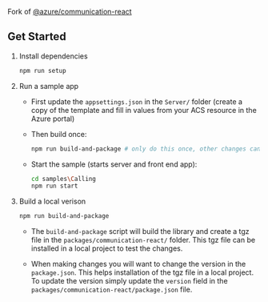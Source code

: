 Fork of [@azure/communication-react](https://github.com/Azure/communication-ui-library)

## Get Started

1. Install dependencies

   ```bash
   npm run setup
   ```

2. Run a sample app

    - First update the `appsettings.json` in the `Server/` folder (create a copy of the template and fill in values from your ACS resource in the Azure portal)

    - Then build once:

      ```bash
      npm run build-and-package # only do this once, other changes can be hot-reloaded
      ```

    - Start the sample (starts server and front end app):

      ```bash
      cd samples\Calling
      npm run start
      ```

3. Build a local verison

    ```bash
    npm run build-and-package
    ```

   - The `build-and-package` script will build the library and create a tgz file in the `packages/communication-react/` folder. This tgz file can be installed in a local project to test the changes.

   - When making changes you will want to change the version in the `package.json`. This helps installation of the tgz file in a local project. To update the version simply update the `version` field in the `packages/communication-react/package.json` file.
